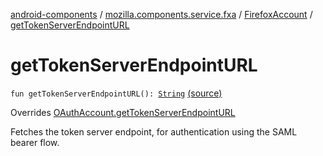 [android-components](../../index.md) / [mozilla.components.service.fxa](../index.md) / [FirefoxAccount](index.md) / [getTokenServerEndpointURL](./get-token-server-endpoint-u-r-l.md)

# getTokenServerEndpointURL

`fun getTokenServerEndpointURL(): `[`String`](https://kotlinlang.org/api/latest/jvm/stdlib/kotlin/-string/index.html) [(source)](https://github.com/mozilla-mobile/android-components/blob/master/components/service/firefox-accounts/src/main/java/mozilla/components/service/fxa/FirefoxAccount.kt#L144)

Overrides [OAuthAccount.getTokenServerEndpointURL](../../mozilla.components.concept.sync/-o-auth-account/get-token-server-endpoint-u-r-l.md)

Fetches the token server endpoint, for authentication using the SAML bearer flow.

